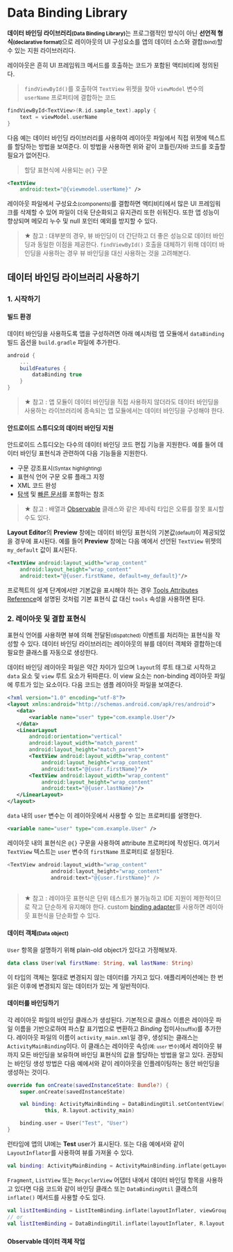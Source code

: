 # Data Binding Library

<b>데이터 바인딩 라이브러리<small>(Data Binding Library)</small></b>는 프로그램적인 방식이 아닌 <b>선언적 형식<small>(declarative format)</small></b>으로 레이아웃의 UI 구성요소를 앱의 데이터 소스와 결합<small>(bind)</small>할 수 있는 지원 라이브러리다.

레이아웃은 흔히 UI 프레임워크 메서드를 호출하는 코드가 포함된 액티비티에 정의된다.

> `findViewById()`를 호출하여 `TextView` 위젯을 찾아 `viewModel` 변수의 `userName` 프로퍼티에 결합하는 코드

```kotlin
findViewById<TextView>(R.id.sample_text).apply {
    text = viewModel.userName
}
```

다음 예는 데이터 바인딩 라이브러리를 사용하여 레이아웃 파일에서 직접 위젯에 텍스트를 할당하는 방법을 보여준다. 이 방법을 사용하면 위와 같이 코틀린/자바 코드를 호출할 필요가 없어진다. 

> 할당 표현식에 사용되는 `@{}` 구문

```xml
<TextView
    android:text="@{viewmodel.userName}" />
```

레이아웃 파일에서 구성요소<small>(components)</small>를 결합하면 액티비티에서 많은 UI 프레임워크를 삭제할 수 있어 파일이 더욱 단순화되고 유지관리 또한 쉬워진다. 또한 앱 성능이 향상되며 메모리 누수 및 null 포인터 예외를 방지할 수 있다.

> ★ 참고 : 대부분의 경우, 뷰 바인딩이 더 간단하고 더 좋은 성능으로 데이터 바인딩과 동일한 이점을 제공한다. `findViewById()` 호출을 대체하기 위해 데이터 바인딩을 사용하는 경우 뷰 바인딩을 대신 사용하는 것을 고려해본다.

## 데이터 바인딩 라이브러리 사용하기

### 1. 시작하기

#### 빌드 환경

데이터 바인딩을 사용하도록 앱을 구성하려면 아래 예시처럼 앱 모듈에서 `dataBinding` 빌드 옵션을 `build.gradle` 파일에 추가한다.

```gradle
android {
    ...
    buildFeatures {
        dataBinding true
    }
}
```

> ★ 참고 : 앱 모듈이 데이터 바인딩을 직접 사용하지 않더라도 데이터 바인딩을 사용하는 라이브러리에 종속되는 앱 모듈에서는 데이터 바인딩을 구성해야 한다.

#### 안드로이드 스튜디오의 데이터 바인딩 지원

안드로이드 스튜디오는 다수의 데이터 바인딩 코드 편집 기능을 지원한다. 예를 들어 데이터 바인딩 표현식과 관련하여 다음 기능들을 지원한다.

- 구문 강조표시<small>(Syntax highlighting)</small>
- 표현식 언어 구문 오류 플래그 지정
- XML 코드 완성
- [탐색](https://www.jetbrains.com/help/idea/2017.1/navigation-in-source-code.html) 및 [빠른 문서](https://www.jetbrains.com/help/idea/2017.1/viewing-inline-documentation.html)를 포함하는 참조 

> ★ 참고 : 배열과 [Observable](https://developer.android.com/reference/android/databinding/Observable?hl=ko) 클래스와 같은 제네릭 타입은 오류를 잘못 표시할 수도 있다. 

**Layout Editor**의 **Preview** 창에는 데이터 바인딩 표현식의 기본값<small>(default)</small>이 제공되었을 경우에 표시된다. 예를 들어 **Preview** 창에는 다음 예에서 선언된 `TextView` 위젯의 `my_default` 값이 표시된다.

```xml
<TextView android:layout_width="wrap_content"
    android:layout_height="wrap_content"
    android:text="@{user.firstName, default=my_default}"/>
```

프로젝트의 설계 단계에서만 기본값을 표시해야 하는 경우 [Tools Attributes Reference](https://developer.android.com/studio/write/tool-attributes)에 설명된 것처럼 기본 표현식 값 대신 `tools` 속성을 사용하면 된다.

### 2. 레이아웃 및 결합 표현식

표현식 언어를 사용하면 뷰에 의해 전달된<small>(dispatched)</small> 이벤트를 처리하는 표현식을 작성할 수 있다. 데이터 바인딩 라이브러리는 레이아웃의 뷰를 데이터 객체와 결합하는데 필요한 클래스를 자동으로 생성한다.

데이터 바인딩 레이아웃 파일은 약간 차이가 있으며 `layout`의 루트 태그로 시작하고 `data` 요소 및 `view` 루트 요소가 뒤따른다. 이 view 요소는 non-binding 레이아웃 파일에 루트가 있는 요소이다. 다음 코드는 샘플 레이아웃 파일을 보여준다.

```xml
<?xml version="1.0" encoding="utf-8"?>
<layout xmlns:android="http://schemas.android.com/apk/res/android">
   <data>
       <variable name="user" type="com.example.User"/>
   </data>
   <LinearLayout
       android:orientation="vertical"
       android:layout_width="match_parent"
       android:layout_height="match_parent">
       <TextView android:layout_width="wrap_content"
           android:layout_height="wrap_content"
           android:text="@{user.firstName}"/>
       <TextView android:layout_width="wrap_content"
           android:layout_height="wrap_content"
           android:text="@{user.lastName}"/>
   </LinearLayout>
</layout>
```

`data` 내의 `user` 변수는 이 레이아웃에서 사용할 수 있는 프로퍼티를 설명한다.

```xml
<variable name="user" type="com.example.User" />
```

레이아웃 내의 표현식은 `@{}` 구문을 사용하여 attribute 프로퍼티에 작성된다. 여기서 `TextView` 텍스트는 `user` 변수의 `firstName` 프로퍼티로 설정된다.

```kotlin
<TextView android:layout_width="wrap_content"
              android:layout_height="wrap_content"
              android:text="@{user.firstName}" />
    
```

> ★ 참고 : 레이아웃 표현식은 단위 테스트가 불가능하고 IDE 지원이 제한적이므로 작고 단순하게 유지해야 한다. custom [binding adapter](https://developer.android.com/topic/libraries/data-binding/binding-adapters)를 사용하면 레이아웃 표현식을 단순화할 수 있다.


#### 데이터 객체<small>(Data object)</small>

`User` 항목을 설명하기 위해 plain-old object가 있다고 가정해보자.

```kotlin
data class User(val firstName: String, val lastName: String)
```

이 타입의 객체는 절대로 변경되지 않는 데이터를 가지고 있다. 애플리케이션에는 한 번 읽은 이후에 변경되지 않는 데이터가 있는 게 일반적이다.

#### 데이터를 바인딩하기

각 레이아웃 파일의 바인딩 클래스가 생성된다. 기본적으로 클래스 이름은 레이아웃 파일 이름을 기반으로하여 파스칼 표기법으로 변환하고 *Binding* 접미사<small>(suffix)</small>를 추가한다. 레이아웃 파일의 이름이 `activity_main.xml`일 경우, 생성되는 클래스는 `ActivityMainBinding`이다. 이 클래스는 레이아웃 속성<small>(예: `user` 변수)</small>에서 레이아웃 뷰까지 모든 바인딩을 보유하며 바인딩 표현식의 값을 할당하는 방법을 알고 있다. 권장되는 바인딩 생성 방법은 다음 예에서와 같이 레이아웃을 인플레이팅하는 동안 바인딩을 생성하는 것이다.

```kotlin
override fun onCreate(savedInstanceState: Bundle?) {
    super.onCreate(savedInstanceState)

    val binding: ActivityMainBinding = DataBindingUtil.setContentView(
            this, R.layout.activity_main)

    binding.user = User("Test", "User")
}
```

런타임에 앱의 UI에는 **Test** user가 표시된다. 또는 다음 예에서와 같이 `LayoutInflator`를 사용하여 뷰를 가져올 수 있다.

```kotlin
val binding: ActivityMainBinding = ActivityMainBinding.inflate(getLayoutInflater())    
```

`Fragment`, `ListView` 또는 `RecyclerView` 어댑터 내에서 데이터 바인딩 항목을 사용하고 있다면 다음 코드와 같이 바인딩 클래스 또는 `DataBindingUtil` 클래스의 `inflate()` 메서드를 사용할 수도 있다.

```kotlin
val listItemBinding = ListItemBinding.inflate(layoutInflater, viewGroup, false)
// or
val listItemBinding = DataBindingUtil.inflate(layoutInflater, R.layout.list_item, viewGroup, false)
```

###










#### Observable 데이터 객체 작업

